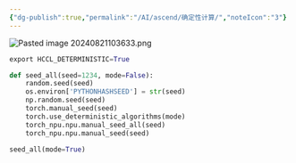 ```yaml
---
{"dg-publish":true,"permalink":"/AI/ascend/确定性计算/","noteIcon":"3"}
---
```



![Pasted image 20240821103633.png](/img/user/AI/ascend/attachments/Pasted%20image%2020240821103633.png)

```py
export HCCL_DETERMINISTIC=True

def seed_all(seed=1234, mode=False):
	random.seed(seed)
	os.environ['PYTHONHASHSEED'] = str(seed)
	np.random.seed(seed)
	torch.manual_seed(seed)
	torch.use_deterministic_algorithms(mode)
	torch_npu.npu.manual_seed_all(seed)
	torch_npu.npu.manual_seed(seed)
	
seed_all(mode=True)

```